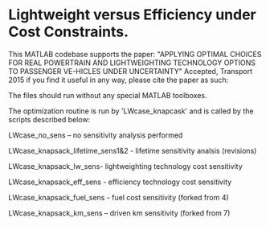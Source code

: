 # Lightweight versus Efficiency under Cost Constraints.

This MATLAB codebase supports the paper: "APPLYING OPTIMAL CHOICES FOR REAL POWERTRAIN AND LIGHTWEIGHTING TECHNOLOGY OPTIONS TO PASSENGER VE-HICLES UNDER UNCERTAINTY" Accepted, Transport 2015 if you find it useful in any way, please cite the paper as such:

<TBC>

The files should run without any special MATLAB toolboxes.

The optimization routine is run by 'LWcase_knapcask' and is called by the scripts described below:

LWcase_no_sens – no sensitivity analysis performed

LWcase_knapsack_lifetime_sens1&2 - lifetime sensitivity analsis (revisions)

LWcase_knapsack_lw_sens- lightweighting technology cost sensitivity

LWcase_knapsack_eff_sens - efficiency technology cost sensitivity

LWcase_knapsack_fuel_sens - fuel cost sensitivity (forked from 4)

LWcase_knapsack_km_sens – driven km sensitivity (forked from 7)
